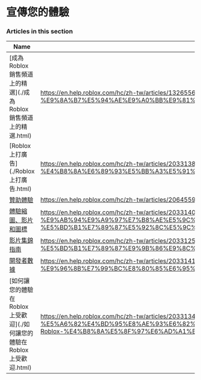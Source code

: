 # 宣傳您的體驗  
### Articles in this section
Name|URL
-|-
[成為 Roblox 銷售頻道上的精選](./成為 Roblox 銷售頻道上的精選.html) |https://en.help.roblox.com/hc/zh-tw/articles/13265567553812-%E6%88%90%E7%82%BA-Roblox-%E9%8A%B7%E5%94%AE%E9%A0%BB%E9%81%93%E4%B8%8A%E7%9A%84%E7%B2%BE%E9%81%B8
[Roblox 上打廣告](./Roblox 上打廣告.html) |https://en.help.roblox.com/hc/zh-tw/articles/203313840-Roblox-%E4%B8%8A%E6%89%93%E5%BB%A3%E5%91%8A
[贊助體驗](./贊助體驗.html) |https://en.help.roblox.com/hc/zh-tw/articles/206455923-%E8%B4%8A%E5%8A%A9%E9%AB%94%E9%A9%97
[體驗縮圖、影片和圖標](./體驗縮圖、影片和圖標.html) |https://en.help.roblox.com/hc/zh-tw/articles/203314060-%E9%AB%94%E9%A9%97%E7%B8%AE%E5%9C%96-%E5%BD%B1%E7%89%87%E5%92%8C%E5%9C%96%E6%A8%99
[影片集錦指南](./影片集錦指南.html) |https://en.help.roblox.com/hc/zh-tw/articles/203312520-%E5%BD%B1%E7%89%87%E9%9B%86%E9%8C%A6%E6%8C%87%E5%8D%97
[開發者數據](./開發者數據.html) |https://en.help.roblox.com/hc/zh-tw/articles/203314110-%E9%96%8B%E7%99%BC%E8%80%85%E6%95%B8%E6%93%9A
[如何讓您的體驗在 Roblox 上受歡迎](./如何讓您的體驗在 Roblox 上受歡迎.html) |https://en.help.roblox.com/hc/zh-tw/articles/203313420-%E5%A6%82%E4%BD%95%E8%AE%93%E6%82%A8%E7%9A%84%E9%AB%94%E9%A9%97%E5%9C%A8-Roblox-%E4%B8%8A%E5%8F%97%E6%AD%A1%E8%BF%8E